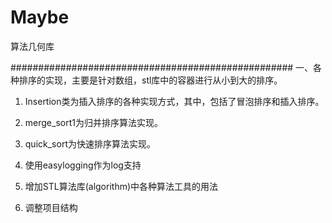 # Maybe
算法几何库

###################################################
一、各种排序的实现，主要是针对数组，stl库中的容器进行从小到大的排序。

1. Insertion类为插入排序的各种实现方式，其中，包括了冒泡排序和插入排序。

2. merge_sort1为归并排序算法实现。

3. quick_sort为快速排序算法实现。

4. 使用easylogging作为log支持

5. 增加STL算法库(algorithm)中各种算法工具的用法

6. 调整项目结构


